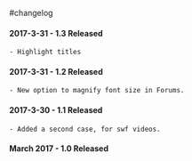 
#changelog

#### 2017-3-31  - 1.3 Released

    - Highlight titles 
    
#### 2017-3-31  - 1.2 Released

    - New option to magnify font size in Forums. 
    
#### 2017-3-30  - 1.1 Released

    - Added a second case, for swf videos. 

#### March 2017 - 1.0 Released 
